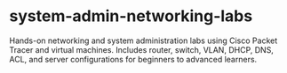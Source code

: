 # system-admin-networking-labs
Hands-on networking and system administration labs using Cisco Packet Tracer and virtual machines. Includes router, switch, VLAN, DHCP, DNS, ACL, and server configurations for beginners to advanced learners.
